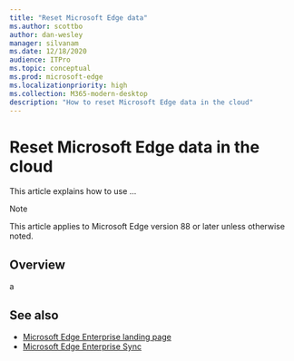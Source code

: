 ```yaml
---
title: "Reset Microsoft Edge data"
ms.author: scottbo
author: dan-wesley
manager: silvanam
ms.date: 12/18/2020
audience: ITPro
ms.topic: conceptual
ms.prod: microsoft-edge
ms.localizationpriority: high
ms.collection: M365-modern-desktop
description: "How to reset Microsoft Edge data in the cloud"
---
```


# Reset Microsoft Edge data in the cloud

This article explains how to use ...

> [!NOTE]
> This article applies to Microsoft Edge version 88 or later unless otherwise noted.

## Overview

a

## See also

- [Microsoft Edge Enterprise landing page](https://aka.ms/EdgeEnterprise)
- [Microsoft Edge Enterprise Sync](microsoft-edge-enterprise-sync.md)